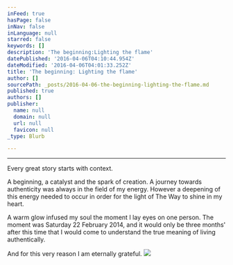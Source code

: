 ```yaml
---
inFeed: true
hasPage: false
inNav: false
inLanguage: null
starred: false
keywords: []
description: 'The beginning:Lighting the flame'
datePublished: '2016-04-06T04:10:44.954Z'
dateModified: '2016-04-06T04:01:33.252Z'
title: 'The beginning: Lighting the flame'
author: []
sourcePath: _posts/2016-04-06-the-beginning-lighting-the-flame.md
published: true
authors: []
publisher:
  name: null
  domain: null
  url: null
  favicon: null
_type: Blurb

---
```

****

Every great story starts with context. 

A
beginning, a catalyst and the spark of creation. A journey towards authenticity was always
in the field of my energy. However a deepening of this energy needed to occur
in order for the light of The Way to shine in my heart.

A warm glow infused my soul the moment I
lay eyes on one person. The moment was Saturday 22 February 2014, and it would
only be three months' after this time that I would come to understand the true
meaning of living authentically.

And for this very reason I am eternally
grateful.
![](https://the-grid-user-content.s3-us-west-2.amazonaws.com/3e4e1a64-8822-427c-9987-907732e39c4f.jpg)